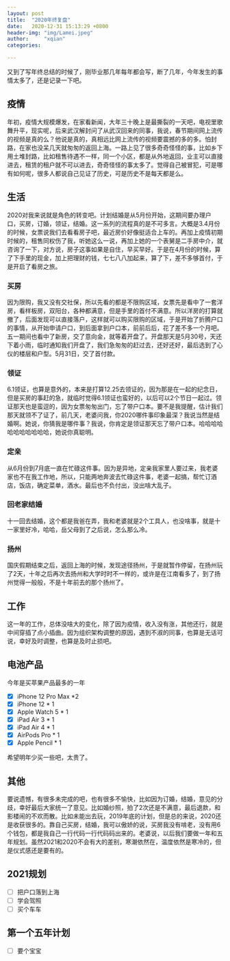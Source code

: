 ```yaml
---
layout: post
title:  "2020年终复盘"
date:   2020-12-31 15:13:29 +0800
header-img: "img/Lamei.jpeg"
author:     "xqian"
categories: 

---
```


又到了写年终总结的时候了，刚毕业那几年每年都会写，断了几年，今年发生的事情太多了，还是记录一下吧。
## 疫情
年初，疫情大规模爆发，在家看新闻，大年三十晚上是最撕裂的一天吧，电视里歌舞升平，现实呢，后来武汉解封问了从武汉回来的同事，我说，春节期间网上流传的视频是真的么？他说是真的，真相远比网上流传的视频要震撼的多的多。怕封路，在家也没呆几天就匆匆的返回上海。一路上见了很多奇奇怪怪的事，比如乡下用土堆封路，比如租售待遇不一样，同一个小区，都是从外地返回，业主可以直接进去，租赁的租户就不可以进去，奇奇怪怪的事太多了。觉得自己被冒犯，可是哪有如何呢，很多人都说自己见证了历史，可是历史不是每天都是么。

## 生活
2020对我来说就是角色的转变吧。计划结婚是从5月份开始，这期间要办理户口，买房，订婚，领证，结婚。这一系列的流程真的是不可多言。大概是3.4月份的时候，女票说我们去看看房子吧，最近房价好像挺适合上车的。再加上疫情初期时候的，租售同权伤了我，听她这么一说，再加上她的一个表舅是二手房中介，就咨询了一下，对方说，房子这事如果是自住，早买早好。于是在4月份的时候，算了下手里的现金，加上把理财的钱，七七八八加起来，算了下，差不多够首付，于是开启了看房之旅。
### 买房
因为限购，我又没有交社保，所以先看的都是不限购区域，女票先是看中了一套洋房，看样板房，双阳台，各种都满意，但是手里的首付不满意。所以洋房的打算就撤了，后面发现可以直接落户，这样就可以购买限购的区域，于是开始了折腾户口的事情，从开始申请户口，到后面拿到户口本，前前后后，花了差不多一个月吧。五一期间也看中了新房，交了意向金，就等着开盘了。开盘那天是5月30号，天还下着小雨，临时通知我们开盘了，我们急匆匆的赶过去，还好还好，最后选到了心仪的楼层和户型。5月31日，交了首付款。
### 领证
6.1领证，也算是意外的，本来是打算12.25去领证的，因为那是在一起的纪念日，但是买房的事赶的急，就临时觉得6.1领证也蛮好的，以后可以2个节日一起过。领证那天也是蛮逗的，因为女票匆匆出门，忘了带户口本。要不是我提醒，估计我们那天就领不了证了，前几天，老婆问我，你2020哪件事印象最深？我说当然是结婚啊。她说，你猜我是哪件事？我说，你肯定是领证那天忘了带户口本。哈哈哈哈哈哈哈哈哈哈哈，她说你真聪明。
### 定亲
从6月份到7月底一直在忙碌这件事。因为是异地，定亲我家里人要过来，我老婆家也不在我工作地，所以，只能两地奔波去忙碌这件事，老婆一起搞，帮忙订酒店，饭店，确定菜单，酒水。最后也不负付出，没出啥大乱子。
### 回老家结婚
十一回去结婚，这个都是我爸在弄，我和老婆就是2个工具人，也没啥事，就是十一家里好冷，哈哈，岳父母到了之后说，怎么那么冷。
### 扬州
国庆假期结束之后，返回上海的时候，发现途径扬州，于是就暂作停留，在扬州玩了2天，十年之后再次去扬州和大学时时不一样的，或许是在江南看多了，到了扬州觉得一般般，不是十年前去的那个扬州了。

## 工作
这一年的工作，总体没啥大的变化，除了因为疫情，收入没有涨，其他还行，就是中间穿插了点小插曲。因为组织架构调整的原因，遇到不淑的同事，也算是无话可说，幸好及时调整，也算是及时止损吧。
## 电池产品
今年是买苹果产品最多的一年
* [x] iPhone 12 Pro Max *2
* [x] iPhone 12 * 1
* [x] Apple Watch 5 * 1
* [x] iPad Air 3 * 1
* [x] iPad Air 4 * 1
* [x] AirPods Pro * 1
* [x] Apple Pencil * 1

希望明年少买一些吧，太贵了。

## 其他
要说遗憾，有很多未完成的吧，也有很多不愉快，比如因为订婚，结婚，意见的分歧，幸好最后大家统一了意见。比如婚纱照，拍了2次还是不满意，最后退款，和影楼闹的不欢而散。比如未能出去玩，2019年底的计划，但是总的来说，2020还是收获很多的。靠自己买房，结婚，我可以傲娇的说，买房我没有啃老，没有用6个钱包，都是我自己一行代码一行代码码出来的。老婆说，以后我们要做一年和五年规划。虽然2021和2020不会有大的差别，寒潮依然在，温度依然是寒冷的，但是仪式感还是要有的。
## 2021规划
* [ ] 把户口落到上海
* [ ] 学会驾照
* [ ] 买个车车

## 第一个五年计划
* [ ] 要个宝宝